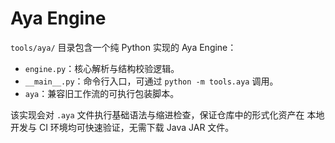 # Aya Engine

`tools/aya/` 目录包含一个纯 Python 实现的 Aya Engine：

- `engine.py`：核心解析与结构校验逻辑。
- `__main__.py`：命令行入口，可通过 `python -m tools.aya` 调用。
- `aya`：兼容旧工作流的可执行包装脚本。

该实现会对 `.aya` 文件执行基础语法与缩进检查，保证仓库中的形式化资产在
本地开发与 CI 环境均可快速验证，无需下载 Java JAR 文件。
